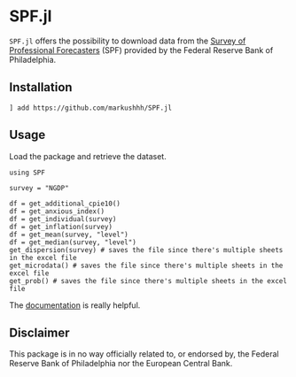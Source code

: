 # SPF.jl

`SPF.jl` offers the possibility to download data from the [Survey of
Professional
Forecasters](https://www.philadelphiafed.org/research-and-data/real-time-center/survey-of-professional-forecasters/data-files)
(SPF) provided by the Federal Reserve Bank of Philadelphia.

## Installation

```@julia
] add https://github.com/markushhh/SPF.jl
```

## Usage

Load the package and retrieve the dataset.

```@julia
using SPF

survey = "NGDP"

df = get_additional_cpie10()
df = get_anxious_index()
df = get_individual(survey)
df = get_inflation(survey)
df = get_mean(survey, "level")
df = get_median(survey, "level")
get_dispersion(survey) # saves the file since there's multiple sheets in the excel file
get_microdata() # saves the file since there's multiple sheets in the excel file
get_prob() # saves the file since there's multiple sheets in the excel file
```

The
[documentation](https://www.philadelphiafed.org/-/media/research-and-data/real-time-center/survey-of-professional-forecasters/spf-documentation.pdf?la=en)
is really helpful.

Disclaimer
----------

This package is in no way officially related to, or endorsed by, the
Federal Reserve Bank of Philadelphia nor the European Central Bank.
